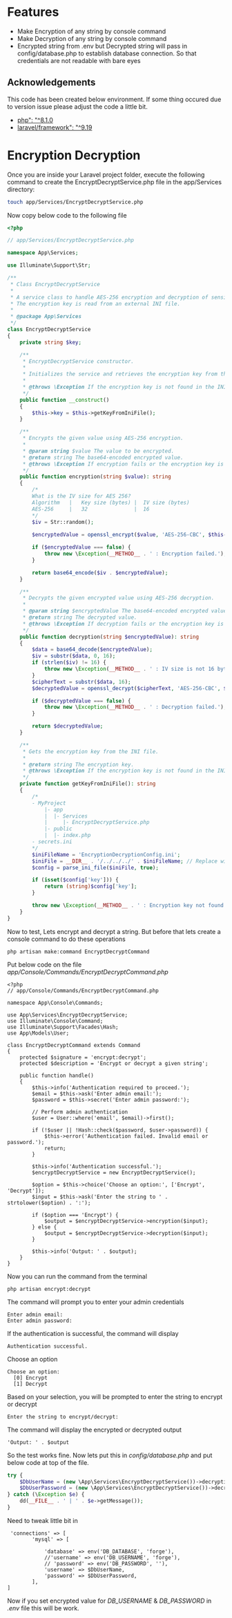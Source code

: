 
# Features

- Make Encryption of any string by console command
- Make Decryption of any string by console command
- Encrypted string from .env but Decrypted string will pass in config/database.php to establish database connection. So that credentials are not readable with bare eyes


## Acknowledgements
This code has been created below environment. If some thing occured due to version issue please adjust the code a little bit. 
 - [php": "^8.1.0](https://www.php.net/releases/8.0/en.php)
 - [laravel/framework": "^9.19](https://laravel.com/docs/9.x/installation)
# Encryption Decryption
Once you are inside your Laravel project folder, execute the following command to create the EncryptDecryptService.php file in the app/Services directory:
```bash
touch app/Services/EncryptDecryptService.php
```
Now copy below code to the following file

```php
<?php

// app/Services/EncryptDecryptService.php

namespace App\Services;

use Illuminate\Support\Str;

/**
 * Class EncryptDecryptService
 *
 * A service class to handle AES-256 encryption and decryption of sensitive data.
 * The encryption key is read from an external INI file.
 *
 * @package App\Services
 */
class EncryptDecryptService
{
    private string $key;

    /**
     * EncryptDecryptService constructor.
     *
     * Initializes the service and retrieves the encryption key from the INI file.
     *
     * @throws \Exception If the encryption key is not found in the INI file.
     */
    public function __construct()
    {
        $this->key = $this->getKeyFromIniFile();
    }

    /**
     * Encrypts the given value using AES-256 encryption.
     *
     * @param string $value The value to be encrypted.
     * @return string The base64-encoded encrypted value.
     * @throws \Exception If encryption fails or the encryption key is invalid.
     */
    public function encryption(string $value): string
    {
        /*
        What is the IV size for AES 256?
        Algorithm   | 	Key size (bytes) |	IV size (bytes)
        AES-256	    |   32	             |  16
        */
        $iv = Str::random();
      
        $encryptedValue = openssl_encrypt($value, 'AES-256-CBC', $this->key, OPENSSL_RAW_DATA, $iv);

        if ($encryptedValue === false) {
            throw new \Exception(__METHOD__ . ' : Encryption failed.');
        }

        return base64_encode($iv . $encryptedValue);
    }

    /**
     * Decrypts the given encrypted value using AES-256 decryption.
     *
     * @param string $encryptedValue The base64-encoded encrypted value.
     * @return string The decrypted value.
     * @throws \Exception If decryption fails or the encryption key is invalid.
     */
    public function decryption(string $encryptedValue): string
    {
        $data = base64_decode($encryptedValue);
        $iv = substr($data, 0, 16);
        if (strlen($iv) != 16) {
            throw new \Exception(__METHOD__ . ' : IV size is not 16 bytes.');
        }
        $cipherText = substr($data, 16);
        $decryptedValue = openssl_decrypt($cipherText, 'AES-256-CBC', $this->key, OPENSSL_RAW_DATA, $iv);

        if ($decryptedValue === false) {
            throw new \Exception(__METHOD__ . ' : Decryption failed.');
        }

        return $decryptedValue;
    }

    /**
     * Gets the encryption key from the INI file.
     *
     * @return string The encryption key.
     * @throws \Exception If the encryption key is not found in the INI file.
     */
    private function getKeyFromIniFile(): string
    {
        /*
        - MyProject
            |- app
            |  |- Services
            |     |- EncryptDecryptService.php
            |- public
            |  |- index.php
        - secrets.ini
        */
        $iniFileName = 'EncryptionDecryptionConfig.ini';
        $iniFile = __DIR__ . '/../../../' . $iniFileName; // Replace with the actual path to your INI file.
        $config = parse_ini_file($iniFile, true);

        if (isset($config['key'])) {
            return (string)$config['key'];
        }

        throw new \Exception(__METHOD__ . ' : Encryption key not found in the INI file.');
    }
}
```
Now to test, Lets encrypt and decrypt a string. But before that lets create a console command to do these operations

```
php artisan make:command EncryptDecryptCommand
```
Put below code on the file *app/Console/Commands/EncryptDecryptCommand.php*
```
<?php
// app/Console/Commands/EncryptDecryptCommand.php

namespace App\Console\Commands;

use App\Services\EncryptDecryptService;
use Illuminate\Console\Command;
use Illuminate\Support\Facades\Hash;
use App\Models\User;

class EncryptDecryptCommand extends Command
{
    protected $signature = 'encrypt:decrypt';
    protected $description = 'Encrypt or decrypt a given string';

    public function handle()
    {
        $this->info('Authentication required to proceed.');
        $email = $this->ask('Enter admin email:');
        $password = $this->secret('Enter admin password:');

        // Perform admin authentication
        $user = User::where('email', $email)->first();

        if (!$user || !Hash::check($password, $user->password)) {
            $this->error('Authentication failed. Invalid email or password.');
            return;
        }

        $this->info('Authentication successful.');
        $encryptDecryptService = new EncryptDecryptService();

        $option = $this->choice('Choose an option:', ['Encrypt', 'Decrypt']);
        $input = $this->ask('Enter the string to ' . strtolower($option) . ':');

        if ($option === 'Encrypt') {
            $output = $encryptDecryptService->encryption($input);
        } else {
            $output = $encryptDecryptService->decryption($input);
        }

        $this->info('Output: ' . $output);
    }
}
```
Now you can run the command from the terminal
```
php artisan encrypt:decrypt
```
The command will prompt you to enter your admin credentials
```
Enter admin email:
Enter admin password:
```
If the authentication is successful, the command will display
```
Authentication successful.
```
Choose an option
```
Choose an option:
  [0] Encrypt
  [1] Decrypt
```
Based on your selection, you will be prompted to enter the string to encrypt or decrypt
```
Enter the string to encrypt/decrypt:
```
The command will display the encrypted or decrypted output
```
'Output: ' . $output
```
So the test works fine. Now lets put this in *config/database.php* and put below code at top of the file.

```php
try {
    $DbUserName = (new \App\Services\EncryptDecryptService())->decryption(env('DB_USERNAME'));
    $DbUserPassword = (new \App\Services\EncryptDecryptService())->decryption(env('DB_PASSWORD'));
} catch (\Exception $e) {
    dd(__FILE__ . ' | ' . $e->getMessage());
}
```
Need to tweak little bit in 
```
 'connections' => [
        'mysql' => [
         
            'database' => env('DB_DATABASE', 'forge'),
            //'username' => env('DB_USERNAME', 'forge'),
            // 'password' => env('DB_PASSWORD', ''),
            'username' => $DbUserName,
            'password' => $DbUserPassword,
        ],
]
```
Now if you set encrypted value for *DB_USERNAME* & *DB_PASSWORD* in *.env* file this will be work.